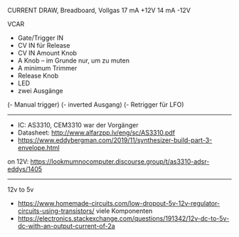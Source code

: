 
CURRENT DRAW, Breadboard, Vollgas
17 mA +12V
14 mA -12V


VCAR

- Gate/Trigger IN
- CV IN für Release
- CV IN Amount Knob
- A Knob – im Grunde nur, um zu muten
- A minimum Trimmer
- Release Knob
- LED
- zwei Ausgänge

(- Manual trigger)
(- inverted Ausgang)
(- Retrigger für LFO)

---

- IC: AS3310, CEM3310 war der Vorgänger
- Datasheet: http://www.alfarzpp.lv/eng/sc/AS3310.pdf
- https://www.eddybergman.com/2019/11/synthesizer-build-part-3-envelope.html

on 12V: https://lookmumnocomputer.discourse.group/t/as3310-adsr-eddys/1405


---

12v to 5v
- https://www.homemade-circuits.com/low-dropout-5v-12v-regulator-circuits-using-transistors/ viele Komponenten
- https://electronics.stackexchange.com/questions/191342/12v-dc-to-5v-dc-with-an-output-current-of-2a